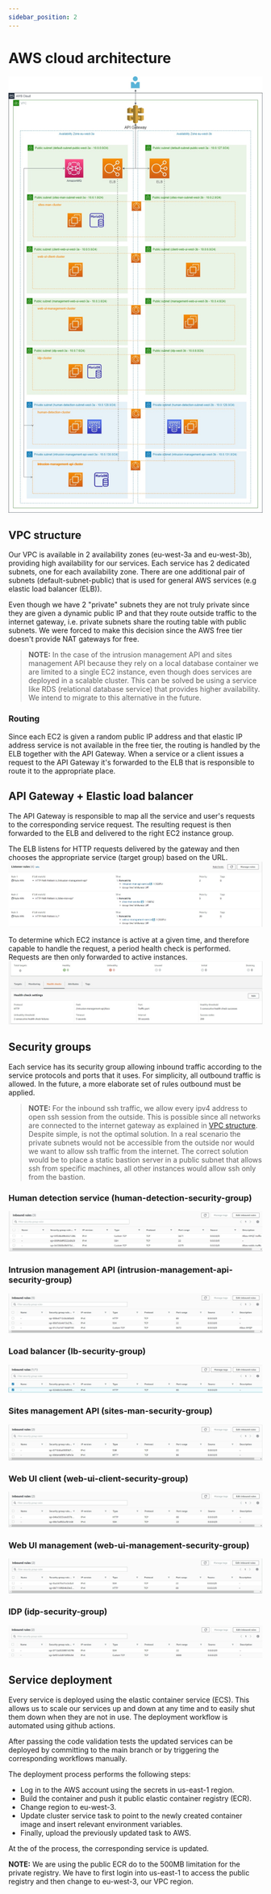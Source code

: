 ```yaml
---
sidebar_position: 2
---
```


# AWS cloud architecture

![architecture image](images/AWS_cloud_architecture.jpg)

## VPC structure

Our VPC is available in 2 availability zones (eu-west-3a and eu-west-3b), providing high availability for our services. Each service has 2 dedicated subnets, one for each availability zone.
There are one additional pair of subnets (default-subnet-public) that is used for general AWS services (e.g elastic load balancer (ELB)).

Even though we have 2 "private" subnets they are not truly private since they are given a dynamic public IP and that they route outside traffic to the internet gateway, i.e. private subnets share the routing table with public subnets. We were forced to make this decision since the AWS free tier doesn't provide NAT gateways for free.

> **NOTE:**
In the case of the intrusion management API and sites management API because they rely on a local database container we are limited to a single EC2 instance, even though does services are deployed in a scalable cluster. This can be solved be using a service like RDS (relational database service) that provides higher availability. We intend to migrate to this alternative in the future.

### Routing

Since each EC2 is given a random public IP address and that elastic IP address service is not available in the free tier, the routing is handled by the ELB together with the API Gateway. When a service or a client issues a request to the API Gateway it's forwarded to the ELB that is responsible to route it to the appropriate place.

## API Gateway + Elastic load balancer

The API Gateway is responsible to map all the service and user's requests to the corresponding service request. The resulting request is then forwarded to the ELB and delivered to the right EC2 instance group.

The ELB listens for HTTP requests delivered by the gateway and then chooses the appropriate service (target group) based on the URL.
![listener rules](images/ELB_Listener_rules.jpg)

To determine which EC2 instance is active at a given time, and therefore capable to handle the request, a period health check is performed. Requests are then only forwarded to active instances.
![health check](images/ELB_Health_check.jpg)


## Security groups

Each service has its security group allowing inbound traffic according to the service protocols and ports that it uses. For simplicity, all outbound traffic is allowed. In the future, a more elaborate set of rules outbound must be applied.

>**NOTE:**
For the inbound ssh traffic, we allow every ipv4 address to open ssh session from the outside. This is possible since all networks are connected to the internet gateway as explained in [VPC structure](#VPC-structure). Despite simple, is not the optimal solution. In a real scenario the private subnets would not be accessible from the outside nor would we want to allow ssh traffic from the internet. The correct solution would be to place a static bastion server in a public subnet that allows ssh from specific machines, all other instances would allow ssh only from the bastion.

### Human detection service (human-detection-security-group)

![security group image](images/human-detection-security-group.jpg)

### Intrusion management API (intrusion-management-api-security-group)

![security group image](images/intrusion-management-api-security-group.jpg)

### Load balancer (lb-security-group)

![security group image](images/lb-security-group.jpg)

### Sites management API (sites-man-security-group)

![security group image](images/sites-man-security-group.jpg)

### Web UI client (web-ui-client-security-group)

![security group image](images/web-ui-client-security-group.jpg)

### Web UI management (web-ui-management-security-group)

![security group image](images/web-ui-management-security-group.jpg)

### IDP (idp-security-group)

![security group image](images/idp-security-group.jpg)

## Service deployment

Every service is deployed using the elastic container service (ECS). This allows us to scale our services up and down at any time and to easily shut them down when they are not in use. The deployment workflow is automated using github actions.

After passing the code validation tests the updated services can be deployed by committing to the main branch or by triggering the corresponding workflows manually. 

The deployment process performs the following steps:

- Log in to the AWS account using the secrets in us-east-1 region.
- Build the container and push it public elastic container registry (ECR).
- Change region to eu-west-3.
- Update cluster service task to point to the newly created container image and insert relevant environment variables.
- Finally, upload the previously updated task to AWS.

At the of the process, the corresponding service is updated.

**NOTE:**
We are using the public ECR do to the 500MB limitation for the private registry. We have to first login into us-east-1 to access the public registry and then change to eu-west-3, our VPC region.